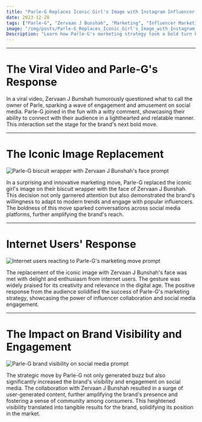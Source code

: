 ```yaml
---
title: "Parle-G Replaces Iconic Girl's Image with Instagram Influencer: A Marketing Success Story"
date: 2023-12-28
tags: ["Parle-G", "Zervaan J Bunshah", "Marketing", "Influencer Marketing", "Social Media"]
image: "/img/posts/Parle-G_Replaces_Iconic_Girl's_Image_with_Instagram_Influencer:_A_Marketing_Success_Story/0.jpeg"
Description: "Learn how Parle-G's marketing strategy took a bold turn by replacing the iconic girl's image on their biscuit wrapper with the face of Instagram influencer Zervaan J Bunshah, and the impact it had on their brand and social media presence."
---
```



---
# The Viral Video and Parle-G's Response

In a viral video, Zervaan J Bunshah humorously questioned what to call the owner of Parle, sparking a wave of engagement and amusement on social media. Parle-G joined in the fun with a witty comment, showcasing their ability to connect with their audience in a lighthearted and relatable manner. This interaction set the stage for the brand's next bold move.



---
# The Iconic Image Replacement

![Parle-G biscuit wrapper with Zervaan J Bunshah's face prompt](/img/posts/Parle-G_Replaces_Iconic_Girl's_Image_with_Instagram_Influencer:_A_Marketing_Success_Story/0.png "Parle-G biscuit wrapper with Zervaan J Bunshah's face")

In a surprising and innovative marketing move, Parle-G replaced the iconic girl's image on their biscuit wrapper with the face of Zervaan J Bunshah. This decision not only garnered attention but also demonstrated the brand's willingness to adapt to modern trends and engage with popular influencers. The boldness of this move sparked conversations across social media platforms, further amplifying the brand's reach.



---
# Internet Users' Response

![Internet users reacting to Parle-G's marketing move prompt](/img/posts/Parle-G_Replaces_Iconic_Girl's_Image_with_Instagram_Influencer:_A_Marketing_Success_Story/3.png "Internet users reacting to Parle-G's marketing move")

The replacement of the iconic image with Zervaan J Bunshah's face was met with delight and enthusiasm from internet users. The gesture was widely praised for its creativity and relevance in the digital age. The positive response from the audience solidified the success of Parle-G's marketing strategy, showcasing the power of influencer collaboration and social media engagement.

---
# The Impact on Brand Visibility and Engagement

![Parle-G brand visibility on social media prompt](/img/posts/Parle-G_Replaces_Iconic_Girl's_Image_with_Instagram_Influencer:_A_Marketing_Success_Story/5.png "Parle-G brand visibility on social media")

The strategic move by Parle-G not only generated buzz but also significantly increased the brand's visibility and engagement on social media. The collaboration with Zervaan J Bunshah resulted in a surge of user-generated content, further amplifying the brand's presence and fostering a sense of community among consumers. This heightened visibility translated into tangible results for the brand, solidifying its position in the market.
